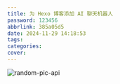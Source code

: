 ```yaml
---
title: 为 Hexo 博客添加 AI 聊天机器人
password: 123456
abbrlink: 385a05d5
date: 2024-11-29 14:18:53
tags:
categories:
cover:
---
```


![random-pic-api](https://cover.dong4j.ink:1024)